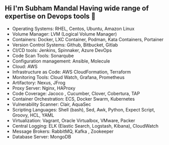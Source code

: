 ## Hi I'm Subham Mandal Having wide range of expertise on Devops tools 👋



-	Operating Systems:                      RHEL, Centos, Ubuntu, Amazon Linux
-	Volume Manager:                         LVM (Logical Volume Manager)
-	Containers:                                     Docker, LXC Container, Podman, Kata Containers, Portainer
-	Version Control Systems:             Github, Bitbucket, Gitlab
-	CI/CD tools:                                     Jenkins, Spinnaker, Azure DevOps
-	Code Scan Tools:                            Sonarqube
-	Configuration management:       Ansible, Molecule
-	Cloud:                                               AWS
-	Infrastructure as Code:                AWS CloudFormation, Terraform
-	Monitoring Tools:                         Cloud Watch, Grafana, Prometheus
-	Artifactory:                                     Nexus, JFrog
-	Proxy Server:                                  Nginx, HAProxy
-	Code Coverage:                              Jacoco , Cucumber, Clover, Cobertura, TAP
-	Container Orchestration:             ECS, Docker Swarm, Kubernetes
-	Vulnerability Scanner:                  Clair, AquaSec
-	Scripting Languages:                     Shell (bash), Sed, Awk, Python, Expect Script, Groovy, HCL, YAML
-	Virtualization:                                 Vagrant, Oracle Virtualbox, VMware, Packer
-	Central Logging:                              ELK (Elastic Search, Logstash, Kibana), CloudWatch
-	Message Brokers:                           RabbitMQ, Kafka , Zookeeper
-	Database Server:                            MongoDB
